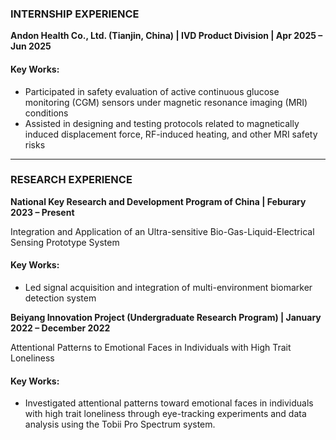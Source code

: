 ### **INTERNSHIP EXPERIENCE**  
**Andon Health Co., Ltd. (Tianjin, China) | IVD Product Division | Apr 2025 – Jun 2025**  

#### Key Works:  
- Participated in safety evaluation of active continuous glucose monitoring (CGM) sensors under magnetic resonance imaging (MRI) conditions  
- Assisted in designing and testing protocols related to magnetically induced displacement force, RF-induced heating, and other MRI safety risks

---

### **RESEARCH EXPERIENCE**  
**National Key Research and Development Program of China | Feburary 2023 – Present**  

Integration and Application of an Ultra-sensitive Bio-Gas-Liquid-Electrical Sensing Prototype System

#### Key Works:  
- Led signal acquisition and integration of multi-environment biomarker detection system  

**Beiyang Innovation Project (Undergraduate Research Program) | January 2022 – December 2022**  

Attentional Patterns to Emotional Faces in Individuals with High Trait Loneliness

#### Key Works:  
- Investigated attentional patterns toward emotional faces in individuals with high trait loneliness through eye-tracking experiments and data analysis using the Tobii Pro Spectrum system. 

